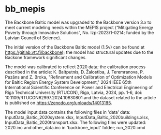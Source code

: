 # bb_mepis
The Backbone Baltic model was upgraded to the Backbone version 3.x to meet current modeling needs within the MEPIS project (“Mitigating Energy Poverty through Innovative Solutions”, No. lzp-2023/1-0214; funded by the Latvian Council of Science).

The initial version of the Backbone Baltic model (1.5v) can be found at https://gitlab.vtt.fi/backbone); the model had structural updates due to the Backone framework significant changes. 

The model was calibrated to reflect 2020 data; the calibration process described in the article: K. Baltputnis, D. Žalostiba, J. Teremranova, P. Pazāns and Z. Broka, "Refinement and Calibration of Optimization Models for Baltic Region Energy System Development," 2024 IEEE 65th International Scientific Conference on Power and Electrical Engineering of Riga Technical University (RTUCON), Riga, Latvia, 2024, pp. 1-6, doi: 10.1109/RTUCON62997.2024.10830801 and the dataset related to the article is published on https://zenodo.org/uploads/14013185.

The model input data contains the following files in 'data' data: InputData_Baltic_2020system.xlsx, InputData_Baltic_2020buildings.xlsx, InputData_Baltic_2020transport.xlsx.
The following files were updated: 2020.inc and other_data.inc in 'backbone_input' folder; run_2020.cmd



